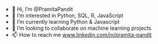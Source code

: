 - 👋 Hi, I’m @PramitaPandit
- 👀 I’m interested in Python, SQL, R, JavaScript
- 🌱 I’m currently learning Python & Javascript
- 💞️ I’m looking to collaborate on machine learning projects
- 📫 How to reach me www.linkedin.com/in/pramita-pandit

<!---
PramitaPandit/PramitaPandit is a ✨ special ✨ repository because its `README.md` (this file) appears on your GitHub profile.
You can click the Preview link to take a look at your changes.
--->
